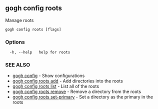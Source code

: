 ## gogh config roots

Manage roots

```
gogh config roots [flags]
```

### Options

```
  -h, --help   help for roots
```

### SEE ALSO

* [gogh config](gogh_config.md)	 - Show configurations
* [gogh config roots add](gogh_config_roots_add.md)	 - Add directories into the roots
* [gogh config roots list](gogh_config_roots_list.md)	 - List all of the roots
* [gogh config roots remove](gogh_config_roots_remove.md)	 - Remove a directory from the roots
* [gogh config roots set-primary](gogh_config_roots_set-primary.md)	 - Set a directory as the primary in the roots


